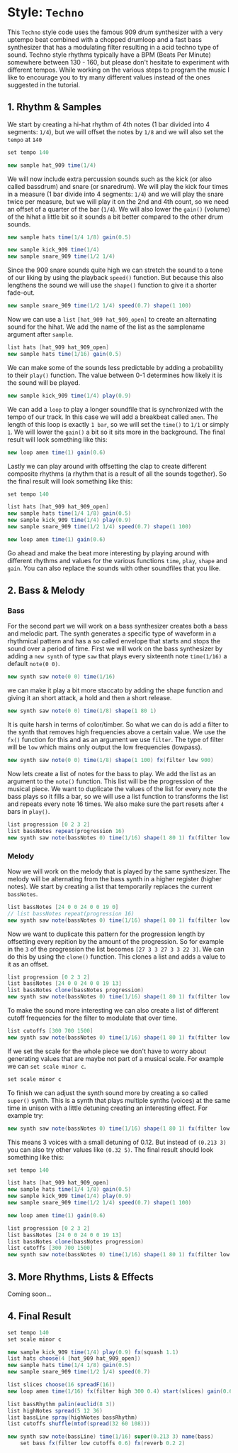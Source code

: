 
# Style: `Techno`

This `Techno` style code uses the famous 909 drum synthesizer with a very uptempo beat combined with a chopped drumloop and a fast bass synthesizer that has a modulating filter resulting in a acid techno type of sound. Techno style rhythms typically have a BPM (Beats Per Minute) somewhere between 130 - 160, but please don't hesitate to experiment with different tempos. While working on the various steps to program the music I like to encourage you to try many different values instead of the ones suggested in the tutorial.

## 1. Rhythm & Samples

We start by creating a hi-hat rhythm of 4th notes (1 bar divided into 4 segments: `1/4`), but we will offset the notes by `1/8` and we will also set the `tempo` at `140`

```java
set tempo 140

new sample hat_909 time(1/4)
```

We will now include extra percussion sounds such as the kick (or also called bassdrum) and snare (or snaredrum). We will play the kick four times in a measure (1 bar divide into 4 segments: `1/4`) and we will play the snare twice per measure, but we will play it on the 2nd and 4th count, so we need an offset of a quarter of the bar (`1/4`). We will also lower the `gain()` (volume) of the hihat a little bit so it sounds a bit better compared to the other drum sounds.

```java
new sample hats time(1/4 1/8) gain(0.5)

new sample kick_909 time(1/4) 
new sample snare_909 time(1/2 1/4)
```

Since the 909 snare sounds quite high we can stretch the sound to a tone of our liking by using the playback `speed()` function. But because this also lengthens the sound we will use the `shape()` function to give it a shorter fade-out.

```java
new sample snare_909 time(1/2 1/4) speed(0.7) shape(1 100)
```

Now we can use a `list` `[hat_909 hat_909_open]` to create an alternating sound for the hihat. We add the name of the list as the samplename argument after `sample`.

```java
list hats [hat_909 hat_909_open]
new sample hats time(1/16) gain(0.5)
```

We can make some of the sounds less predictable by adding a probability to their `play()` function. The value between 0-1 determines how likely it is the sound will be played. 

```java
new sample kick_909 time(1/4) play(0.9)
```

We can add a `loop` to play a longer soundfile that is synchronized with the tempo of our track. In this case we will add a breakbeat called `amen`. The length of this loop is exactly `1 bar`, so we will set the `time()` to `1/1` or simply `1`. We will lower the `gain()` a bit so it sits more in the background. The final result will look something like this:

```java
new loop amen time(1) gain(0.6)
```

Lastly we can play around with offsetting the clap to create different composite rhythms (a rhythm that is a result of all the sounds together). So the final result will look something like this:

```java
set tempo 140

list hats [hat_909 hat_909_open]
new sample hats time(1/4 1/8) gain(0.5)
new sample kick_909 time(1/4) play(0.9)
new sample snare_909 time(1/2 1/4) speed(0.7) shape(1 100)

new loop amen time(1) gain(0.6)
```

Go ahead and make the beat more interesting by playing around with different rhythms and values for the various functions `time`, `play`, `shape` and `gain`. You can also replace the sounds with other soundfiles that you like.

## 2. Bass & Melody

### Bass

For the second part we will work on a bass synthesizer creates both a bass and melodic part. The synth generates a specific type of waveform in a rhythmical pattern and has a so called envelope that starts and stops the sound over a period of time. First we will work on the bass synthesizer by adding a `new synth` of type `saw` that plays every sixteenth note `time(1/16)` a default `note(0 0)`.

```java
new synth saw note(0 0) time(1/16)
```

we can make it play a bit more staccato by adding the shape function and giving it an short attack, a hold and then a short release.

```java
new synth saw note(0 0) time(1/8) shape(1 80 1)
```

It is quite harsh in terms of color/timber. So what we can do is add a filter to the synth that removes high frequencies above a certain value. We use the `fx()` function for this and as an argument we use `filter`. The type of filter will be `low` which mains only output the low frequencies (lowpass).

```java
new synth saw note(0 0) time(1/8) shape(1 100) fx(filter low 900)
```

Now lets create a list of notes for the bass to play. We add the list as an argument to the `note()` function. This list will be the progression of the musical piece. We want to duplicate the values of the list for every note the bass plays so it fills a bar, so we will use a list function to transforms the list and repeats every note 16 times. We also make sure the part resets after `4` bars in `play()`.

```java
list progression [0 2 3 2]
list bassNotes repeat(progression 16)
new synth saw note(bassNotes 0) time(1/16) shape(1 80 1) fx(filter low 900)
```

### Melody

Now we will work on the melody that is played by the same synthesizer. The melody will be alternating from the bass synth in a higher register (higher notes). We start by creating a list that temporarily replaces the current `bassNotes`.

```java
list bassNotes [24 0 0 24 0 0 19 0]
// list bassNotes repeat(progression 16)
new synth saw note(bassNotes 0) time(1/16) shape(1 80 1) fx(filter low 900)
```

Now we want to duplicate this pattern for the progression length by offsetting every repition by the amount of the progression. So for example in the `3` of the progression the list becomes `[27 3 3 27 3 3 22 3]`. We can do this by using the `clone()` function. This clones a list and adds a value to it as an offset.

```java
list progression [0 2 3 2]
list bassNotes [24 0 0 24 0 0 19 13]
list bassNotes clone(bassNotes progression)
new synth saw note(bassNotes 0) time(1/16) shape(1 80 1) fx(filter low 900)
```

To make the sound more interesting we can also create a list of different cutoff frequencies for the filter to modulate that over time.

```java
list cutoffs [300 700 1500]
new synth saw note(bassNotes 0) time(1/16) shape(1 80 1) fx(filter low cutoffs)
```

If we set the scale for the whole piece we don't have to worry about generating values that are maybe not part of a musical scale. For example we can `set scale minor c`.

```java
set scale minor c
```

To finish we can adjust the synth sound more by creating a so called `super()` synth. This is a synth that plays multiple synths (voices) at the same time in unison with a little detuning creating an interesting effect. For example try:

```java
new synth saw note(bassNotes 0) time(1/16) shape(1 80 1) fx(filter low cutoffs) super(0.213 3)
```

This means 3 voices with a small detuning of 0.12. But instead of `(0.213 3)` you can also try other values like `(0.32 5)`. The final result should look something like this:

```java
set tempo 140

list hats [hat_909 hat_909_open]
new sample hats time(1/4 1/8) gain(0.5)
new sample kick_909 time(1/4) play(0.9)
new sample snare_909 time(1/2 1/4) speed(0.7) shape(1 100)

new loop amen time(1) gain(0.6)

list progression [0 2 3 2]
list bassNotes [24 0 0 24 0 0 19 13]
list bassNotes clone(bassNotes progression)
list cutoffs [300 700 1500]
new synth saw note(bassNotes 0) time(1/16) shape(1 80 1) fx(filter low cutoffs) super(0.213 3)
```

## 3. More Rhythms, Lists & Effects

Coming soon...

## 4. Final Result

```java
set tempo 140
set scale minor c

new sample kick_909 time(1/4) play(0.9) fx(squash 1.1)
list hats choose(4 [hat_909 hat_909_open])
new sample hats time(1/4 1/8) gain(0.5)
new sample snare_909 time(1/2 1/4) speed(0.7)

list slices choose(16 spreadF(16))
new loop amen time(1/16) fx(filter high 300 0.4) start(slices) gain(0.6)

list bassRhythm palin(euclid(8 3))
list highNotes spread(5 12 36)
list bassLine spray(highNotes bassRhythm)
list cutoffs shuffle(mtof(spread(32 60 108)))

new synth saw note(bassLine) time(1/16) super(0.213 3) name(bass)
    set bass fx(filter low cutoffs 0.6) fx(reverb 0.2 2)
```